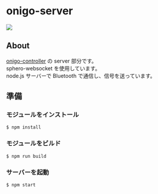 # onigo-server

![](https://docs.google.com/drawings/d/1izzy4NO9N6wnBPxxaT6xdnkyV2dwE7FlXRnXC9kviX4/pub?w=700&h=366)

## About
[onigo-controller](https://github.com/comozilla/onigo-controller/) の server 部分です。  
sphero-websocket を使用しています。  
node.js サーバーで Bluetooth で通信し、信号を送っています。

## 準備

### モジュールをインストール
```
$ npm install
```

### モジュールをビルド
```
$ npm run build
```

### サーバーを起動
```
$ npm start
```
